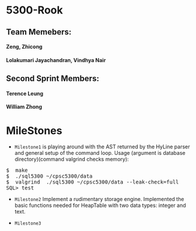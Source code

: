 # 5300-Rook

## Team Memebers:
#### Zeng, Zhicong
#### Lolakumari Jayachandran, Vindhya Nair
## Second Sprint Members:
#### Terence Leung
#### William Zhong

# MileStones
- <code>Milestone1</code> is playing around with the AST returned by the HyLine parser and general setup of the command loop. Usage (argument is database directory)(command valgrind checks memory):
<pre>
$  make
$  ./sql5300 ~/cpsc5300/data
$  valgrind  ./sql5300 ~/cpsc5300/data --leak-check=full
SQL> test
</pre>
- <code>Milestone2</code> Implement a rudimentary storage engine. Implemented the basic functions needed for HeapTable with two data types: integer and text.

- <code>Milestone3</code>
